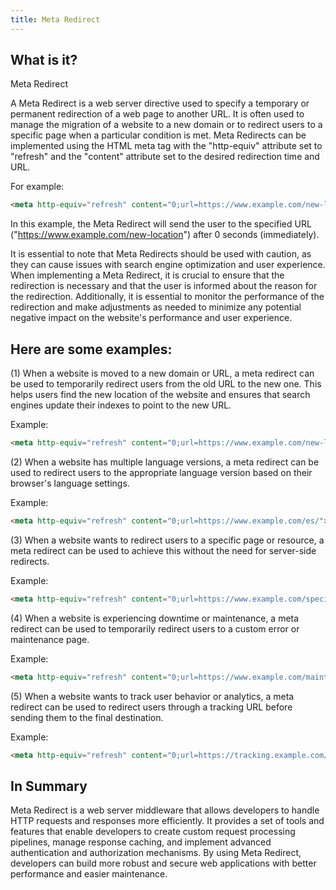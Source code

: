 ```yaml
---
title: Meta Redirect
---
```




## What is it?

Meta Redirect

A Meta Redirect is a web server directive used to specify a temporary or permanent redirection of a web page to another URL. It is often used to manage the migration of a website to a new domain or to redirect users to a specific page when a particular condition is met. Meta Redirects can be implemented using the HTML meta tag with the "http-equiv" attribute set to "refresh" and the "content" attribute set to the desired redirection time and URL.

For example:

```html
<meta http-equiv="refresh" content="0;url=https://www.example.com/new-location">
```

In this example, the Meta Redirect will send the user to the specified URL ("https://www.example.com/new-location") after 0 seconds (immediately).

It is essential to note that Meta Redirects should be used with caution, as they can cause issues with search engine optimization and user experience. When implementing a Meta Redirect, it is crucial to ensure that the redirection is necessary and that the user is informed about the reason for the redirection. Additionally, it is essential to monitor the performance of the redirection and make adjustments as needed to minimize any potential negative impact on the website's performance and user experience.

## Here are some examples:

(1) When a website is moved to a new domain or URL, a meta redirect can be used to temporarily redirect users from the old URL to the new one. This helps users find the new location of the website and ensures that search engines update their indexes to point to the new URL.

Example:

```html
<meta http-equiv="refresh" content="0;url=https://www.example.com/new-location">
```

(2) When a website has multiple language versions, a meta redirect can be used to redirect users to the appropriate language version based on their browser's language settings.

Example:

```html
<meta http-equiv="refresh" content="0;url=https://www.example.com/es/">
```

(3) When a website wants to redirect users to a specific page or resource, a meta redirect can be used to achieve this without the need for server-side redirects.

Example:

```html
<meta http-equiv="refresh" content="0;url=https://www.example.com/specific-page">
```

(4) When a website is experiencing downtime or maintenance, a meta redirect can be used to temporarily redirect users to a custom error or maintenance page.

Example:

```html
<meta http-equiv="refresh" content="0;url=https://www.example.com/maintenance">
```

(5) When a website wants to track user behavior or analytics, a meta redirect can be used to redirect users through a tracking URL before sending them to the final destination.

Example:

```html
<meta http-equiv="refresh" content="0;url=https://tracking.example.com/redirect?url=https://www.example.com/final-destination">
```

## In Summary

Meta Redirect is a web server middleware that allows developers to handle HTTP requests and responses more efficiently. It provides a set of tools and features that enable developers to create custom request processing pipelines, manage response caching, and implement advanced authentication and authorization mechanisms. By using Meta Redirect, developers can build more robust and secure web applications with better performance and easier maintenance.